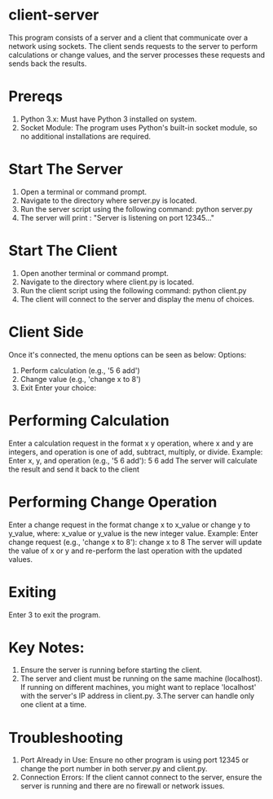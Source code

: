 # client-server
This program consists of a server and a client that communicate over a network using sockets. The client sends requests to the server to perform calculations or change values, and the server processes these requests and sends back the results.
# Prereqs
1. Python 3.x: Must have Python 3 installed on system.
2. Socket Module: The program uses Python's built-in socket module, so no additional installations are required.

# Start The Server
1. Open a terminal or command prompt.
2. Navigate to the directory where server.py is located.
3. Run the server script using the following command: python server.py
4. The server will print : "Server is listening on port 12345..."

# Start The Client
1. Open another terminal or command prompt.
2. Navigate to the directory where client.py is located.
3. Run the client script using the following command: python client.py
4. The client will connect to the server and display the menu of choices.

# Client Side
Once it's connected, the menu options can be seen as below:
Options:
1. Perform calculation (e.g., '5 6 add')
2. Change value (e.g., 'change x to 8')
3. Exit
Enter your choice:

# Performing Calculation
Enter a calculation request in the format x y operation, where x and y are integers, and operation is one of add, subtract, multiply, or divide.
Example: Enter x, y, and operation (e.g., '5 6 add'): 5 6 add
The server will calculate the result and send it back to the client

# Performing Change Operation
Enter a change request in the format change x to x_value or change y to y_value, where: x_value or y_value is the new integer value. Example: Enter change request (e.g., 'change x to 8'): change x to 8
The server will update the value of x or y and re-perform the last operation with the updated values.

# Exiting 
Enter 3 to exit the program.

# Key Notes:
1. Ensure the server is running before starting the client.
2. The server and client must be running on the same machine (localhost). If running on different machines, you might want to replace 'localhost' with the server's IP address in client.py.
3.The server can handle only one client at a time.

# Troubleshooting
1. Port Already in Use: Ensure no other program is using port 12345 or change the port number in both server.py and client.py.
2. Connection Errors: If the client cannot connect to the server, ensure the server is running and there are no firewall or network issues.
